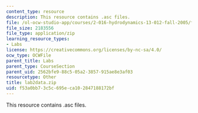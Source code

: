 ```yaml
---
content_type: resource
description: This resource contains .asc files.
file: /ol-ocw-studio-app/courses/2-016-hydrodynamics-13-012-fall-2005/f53a0bb73c5c695eca102847188172bf_lab2data.zip
file_size: 2183556
file_type: application/zip
learning_resource_types:
- Labs
license: https://creativecommons.org/licenses/by-nc-sa/4.0/
ocw_type: OCWFile
parent_title: Labs
parent_type: CourseSection
parent_uid: 2562bfe9-88c5-05a2-3857-915ae8e3af03
resourcetype: Other
title: lab2data.zip
uid: f53a0bb7-3c5c-695e-ca10-2847188172bf
---
```

This resource contains .asc files.